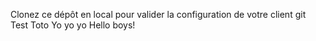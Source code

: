 Clonez ce dépôt en local pour valider la configuration de votre client git
Test
Toto
Yo yo yo
Hello boys!
